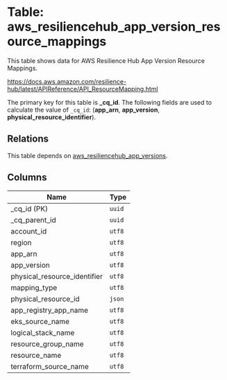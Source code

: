 # Table: aws_resiliencehub_app_version_resource_mappings

This table shows data for AWS Resilience Hub App Version Resource Mappings.

https://docs.aws.amazon.com/resilience-hub/latest/APIReference/API_ResourceMapping.html

The primary key for this table is **_cq_id**.
The following fields are used to calculate the value of `_cq_id`: (**app_arn**, **app_version**, **physical_resource_identifier**).
## Relations

This table depends on [aws_resiliencehub_app_versions](aws_resiliencehub_app_versions.md).

## Columns

| Name          | Type          |
| ------------- | ------------- |
|_cq_id (PK)|`uuid`|
|_cq_parent_id|`uuid`|
|account_id|`utf8`|
|region|`utf8`|
|app_arn|`utf8`|
|app_version|`utf8`|
|physical_resource_identifier|`utf8`|
|mapping_type|`utf8`|
|physical_resource_id|`json`|
|app_registry_app_name|`utf8`|
|eks_source_name|`utf8`|
|logical_stack_name|`utf8`|
|resource_group_name|`utf8`|
|resource_name|`utf8`|
|terraform_source_name|`utf8`|